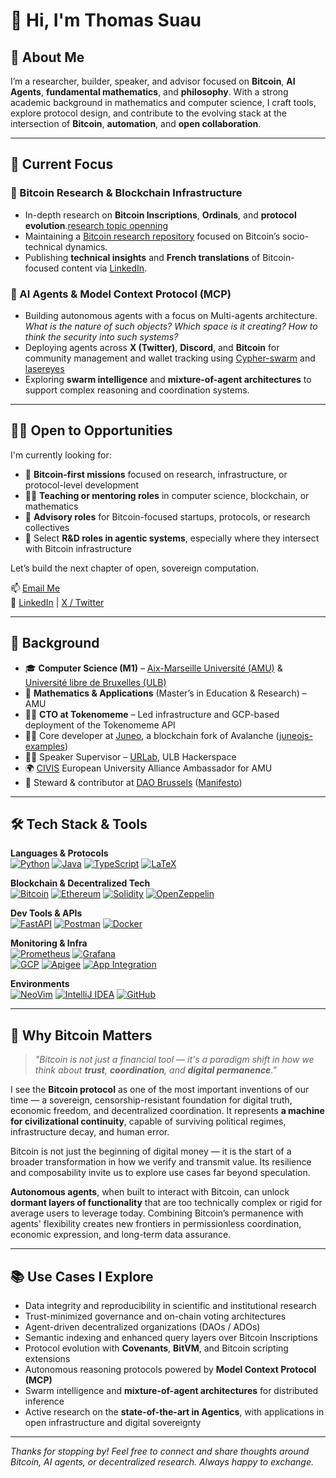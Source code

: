 # 👋 Hi, I'm Thomas Suau

## 🚀 About Me

I’m a researcher, builder, speaker, and advisor focused on **Bitcoin**, **AI Agents**, **fundamental mathematics**, and **philosophy**. With a strong academic background in mathematics and computer science, I craft tools, explore protocol design, and contribute to the evolving stack at the intersection of **Bitcoin**, **automation**, and **open collaboration**.

---

## 🔬 Current Focus

### 🧠 Bitcoin Research & Blockchain Infrastructure
- In-depth research on **Bitcoin Inscriptions**, **Ordinals**, and **protocol evolution**.[research topic openning]()
- Maintaining a [Bitcoin research repository](https://github.com/tsua0002/bitcoin_research) focused on Bitcoin’s socio-technical dynamics.
- Publishing **technical insights** and **French translations** of Bitcoin-focused content via [LinkedIn](https://www.linkedin.com/in/thomas-suau-92932889/).

### 🤖 AI Agents & Model Context Protocol (MCP)
- Building autonomous agents with a focus on Multi-agents architecture. *What is the nature of such objects? Which space is it creating? How to think the security into such systems?*
- Deploying agents across **X (Twitter)**, **Discord**, and **Bitcoin** for community management and wallet tracking using [Cypher-swarm](https://github.com/KingBootoshi/cypher-swarm) and [lasereyes](https://lasereyes.build)
- Exploring **swarm intelligence** and **mixture-of-agent architectures** to support complex reasoning and coordination systems.

---

## 👨‍💻 Open to Opportunities

I'm currently looking for:
- 🧠 **Bitcoin-first missions** focused on research, infrastructure, or protocol-level development  
- 🧑‍🏫 **Teaching or mentoring roles** in computer science, blockchain, or mathematics  
- 🧩 **Advisory roles** for Bitcoin-focused startups, protocols, or research collectives  
- 🤖 Select **R&D roles in agentic systems**, especially where they intersect with Bitcoin infrastructure

Let’s build the next chapter of open, sovereign computation.

📫 [Email Me](mailto:thom.suau@orange.fr?subject=Contact)  
🔗 [LinkedIn](https://www.linkedin.com/in/thomas-suau-92932889/) | [X / Twitter](https://twitter.com/ThomasSuau)

---

## 🧩 Background

- 🎓 **Computer Science (M1)** – [Aix-Marseille Université (AMU)](https://www.univ-amu.fr/) & [Université libre de Bruxelles (ULB)](https://github.com/ulb)  
- 📜 **Mathematics & Applications** (Master’s in Education & Research) – AMU  
- 🧑‍💻 **CTO at Tokenomeme** – Led infrastructure and GCP-based deployment of the Tokenomeme API  
- 👷‍♂️ Core developer at [Juneo](https://github.com/Juneo-io), a blockchain fork of Avalanche ([juneojs-examples](https://github.com/tsua0002/juneojs-examples))
- 🧑‍🏫 Speaker Supervisor – [URLab](https://github.com/UrLab), ULB Hackerspace  
- 🌍 [CIVIS](https://civis.eu/en) European University Alliance Ambassador for AMU  
- 🤝 Steward & contributor at [DAO Brussels](https://github.com/daobrussels) ([Manifesto](https://dao.brussels/manifesto))

---

## 🛠️ Tech Stack & Tools

**Languages & Protocols**  
[![Python](https://img.shields.io/badge/python-3670A0?style=for-the-badge&logo=python&logoColor=ffdd54)]() [![Java](https://img.shields.io/badge/java-%23ED8B00.svg?style=for-the-badge&logo=openjdk&logoColor=white)]() [![TypeScript](https://img.shields.io/badge/TypeScript-007ACC?style=for-the-badge&logo=typescript&logoColor=white)]() [![LaTeX](https://img.shields.io/badge/latex-%23008080.svg?style=for-the-badge&logo=latex&logoColor=white)]()

**Blockchain & Decentralized Tech**  
[![Bitcoin](https://img.shields.io/badge/Bitcoin-7c7c7c?style=for-the-badge&logo=bitcoin&logoColor=ff9900)]() [![Ethereum](https://img.shields.io/badge/Ethereum-716b94?style=for-the-badge&logo=Ethereum&logoColor=79e7e7)]() [![Solidity](https://img.shields.io/badge/Solidity-c6bfc3.svg?style=for-the-badge&logo=solidity&logoColor=white)]() [![OpenZeppelin](https://img.shields.io/badge/OpenZeppelin-4E5EE4?logo=OpenZeppelin&logoColor=fff&style=for-the-badge)]()

**Dev Tools & APIs**  
[![FastAPI](https://img.shields.io/badge/FastAPI-005571?style=for-the-badge&logo=fastapi)]() [![Postman](https://img.shields.io/badge/Postman-FF6C37?style=for-the-badge&logo=postman&logoColor=white)]() [![Docker](https://img.shields.io/badge/Docker-2496ED.svg?style=for-the-badge&logo=docker&logoColor=white)]()

**Monitoring & Infra**  
[![Prometheus](https://img.shields.io/badge/Prometheus-E6522C?style=for-the-badge&logo=prometheus&logoColor=white)]() [![Grafana](https://img.shields.io/badge/Grafana-F46800?style=for-the-badge&logo=grafana&logoColor=white)]()  
[![GCP](https://img.shields.io/badge/Google%20Cloud-4285F4?style=for-the-badge&logo=googlecloud&logoColor=white)]() [![Apigee](https://img.shields.io/badge/Apigee-FF9900?style=for-the-badge&logo=apigee&logoColor=white)]() [![App Integration](https://img.shields.io/badge/Application%20Integration-34A853?style=for-the-badge&logo=googlecloud&logoColor=white)]()

**Environments**  
[![NeoVim](https://img.shields.io/badge/NeoVim-%2357A143.svg?&style=for-the-badge&logo=neovim&logoColor=white)]() [![IntelliJ IDEA](https://img.shields.io/badge/IntelliJIDEA-000000.svg?style=for-the-badge&logo=intellij-idea&logoColor=white)]() [![GitHub](https://img.shields.io/badge/-GitHub-black?style=for-the-badge&logo=github&logoColor=white)]()

---

## 🧭 Why Bitcoin Matters

> _"Bitcoin is not just a financial tool — it's a paradigm shift in how we think about **trust**, **coordination**, and **digital permanence**."_

I see the **Bitcoin protocol** as one of the most important inventions of our time — a sovereign, censorship-resistant foundation for digital truth, economic freedom, and decentralized coordination. It represents **a machine for civilizational continuity**, capable of surviving political regimes, infrastructure decay, and human error.

Bitcoin is not just the beginning of digital money — it is the start of a broader transformation in how we verify and transmit value. Its resilience and composability invite us to explore use cases far beyond speculation.

**Autonomous agents**, when built to interact with Bitcoin, can unlock **dormant layers of functionality** that are too technically complex or rigid for average users to leverage today. Combining Bitcoin’s permanence with agents' flexibility creates new frontiers in permissionless coordination, economic expression, and long-term data assurance.

---

## 📚 Use Cases I Explore

- Data integrity and reproducibility in scientific and institutional research  
- Trust-minimized governance and on-chain voting architectures  
- Agent-driven decentralized organizations (DAOs / ADOs)  
- Semantic indexing and enhanced query layers over Bitcoin Inscriptions  
- Protocol evolution with **Covenants**, **BitVM**, and Bitcoin scripting extensions  
- Autonomous reasoning protocols powered by **Model Context Protocol (MCP)**  
- Swarm intelligence and **mixture-of-agent architectures** for distributed inference  
- Active research on the **state-of-the-art in Agentics**, with applications in open infrastructure and digital sovereignty

---

_Thanks for stopping by! Feel free to connect and share thoughts around Bitcoin, AI agents, or decentralized research. Always happy to exchange._
